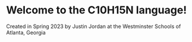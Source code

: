 # Welcome to the C10H15N language!

Created in Spring 2023 by Justin Jordan at the Westminster Schools of Atlanta, Georgia
